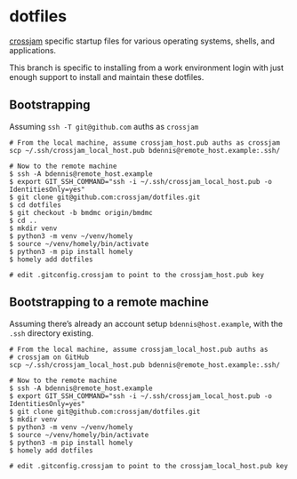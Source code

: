 # dotfiles
[crossjam](https://github.com/crossjam) specific startup files for
various operating systems, shells, and applications.

This branch is specific to installing from a work environment login
with just enough support to install and maintain these dotfiles.

## Bootstrapping

Assuming `ssh -T git@github.com` auths as `crossjam`

```
# From the local machine, assume crossjam_host.pub auths as crossjam
scp ~/.ssh/crossjam_local_host.pub bdennis@remote_host.example:.ssh/

# Now to the remote machine
$ ssh -A bdennis@remote_host.example
$ export GIT_SSH_COMMAND="ssh -i ~/.ssh/crossjam_local_host.pub -o IdentitiesOnly=yes"
$ git clone git@github.com:crossjam/dotfiles.git
$ cd dotfiles
$ git checkout -b bmdmc origin/bmdmc
$ cd ..
$ mkdir venv
$ python3 -m venv ~/venv/homely
$ source ~/venv/homely/bin/activate
$ python3 -m pip install homely
$ homely add dotfiles

# edit .gitconfig.crossjam to point to the crossjam_host.pub key
```

## Bootstrapping to a remote machine

Assuming there’s already an account setup `bdennis@host.example`, with the
`.ssh` directory existing.

```
# From the local machine, assume crossjam_local_host.pub auths as
# crossjam on GitHub
scp ~/.ssh/crossjam_local_host.pub bdennis@remote_host.example:.ssh/

# Now to the remote machine
$ ssh -A bdennis@remote_host.example
$ export GIT_SSH_COMMAND="ssh -i ~/.ssh/crossjam_local_host.pub -o IdentitiesOnly=yes"
$ git clone git@github.com:crossjam/dotfiles.git
$ mkdir venv
$ python3 -m venv ~/venv/homely
$ source ~/venv/homely/bin/activate
$ python3 -m pip install homely
$ homely add dotfiles

# edit .gitconfig.crossjam to point to the crossjam_local_host.pub key
```
